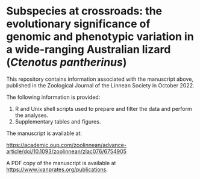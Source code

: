 #  Subspecies at crossroads: the evolutionary significance of genomic and phenotypic variation in a wide-ranging Australian lizard (_Ctenotus pantherinus_)

This repository contains information associated with the manuscript above, published in the Zoological Journal of the Linnean Society in October 2022. 

The following information is provided:

1. R and Unix shell scripts used to prepare and filter the data and perform the analyses.
2. Supplementary tables and figures.

The manuscript is available at:

https://academic.oup.com/zoolinnean/advance-article/doi/10.1093/zoolinnean/zlac076/6754905

A PDF copy of the manuscript is available at https://www.ivanprates.org/publications.
